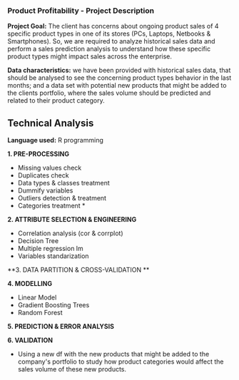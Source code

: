 ### Product Profitability - Project Description

**Project Goal:** The client has concerns about ongoing product sales of 4 specific product types in one of its stores (PCs, Laptops, Netbooks & Smartphones). So, we are required to analyze historical sales data and perform a sales prediction analysis to understand how these specific product types might impact sales across the enterprise.


**Data characteristics:** we have been provided with historical sales data, that should be analysed to see the concerning product types behavior in the last months; and a data set with potential new products that might be added to the clients portfolio, where the sales volume should be predicted and related to their product category.

## Technical Analysis
**Language used:** R programming

**1. PRE-PROCESSING**
- Missing values check 
- Duplicates check
- Data types & classes treatment
- Dummify variables
- Outliers detection & treatment
- Categories treatment *


**2. ATTRIBUTE SELECTION & ENGINEERING**
- Correlation analysis (cor & corrplot)
- Decision Tree
- Multiple regression lm 
- Variables standarization


**3. DATA PARTITION & CROSS-VALIDATION **

**4. MODELLING**
- Linear Model
- Gradient Boosting Trees
- Random Forest

**5. PREDICTION & ERROR ANALYSIS**

**6. VALIDATION**
- Using a new df with the new products that might be added to the company's portfolio to study how product categories would affect the sales volume of these new products.

